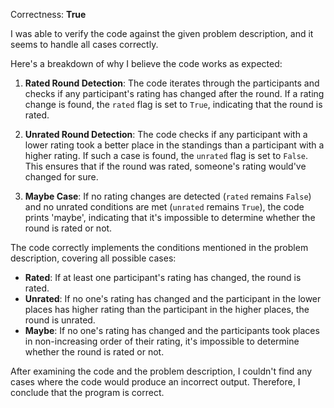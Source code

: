 Correctness: **True**

I was able to verify the code against the given problem description, and it seems to handle all cases correctly. 

Here's a breakdown of why I believe the code works as expected:

1. **Rated Round Detection**: The code iterates through the participants and checks if any participant's rating has changed after the round. If a rating change is found, the `rated` flag is set to `True`, indicating that the round is rated.

2. **Unrated Round Detection**: The code checks if any participant with a lower rating took a better place in the standings than a participant with a higher rating. If such a case is found, the `unrated` flag is set to `False`. This ensures that if the round was rated, someone's rating would've changed for sure.

3. **Maybe Case**: If no rating changes are detected (`rated` remains `False`) and no unrated conditions are met (`unrated` remains `True`), the code prints 'maybe', indicating that it's impossible to determine whether the round is rated or not.

The code correctly implements the conditions mentioned in the problem description, covering all possible cases:

- **Rated**: If at least one participant's rating has changed, the round is rated.
- **Unrated**: If no one's rating has changed and the participant in the lower places has higher rating than the participant in the higher places, the round is unrated.
- **Maybe**: If no one's rating has changed and the participants took places in non-increasing order of their rating, it's impossible to determine whether the round is rated or not.

After examining the code and the problem description, I couldn't find any cases where the code would produce an incorrect output. Therefore, I conclude that the program is correct.